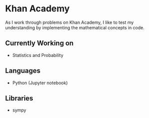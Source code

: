 # Khan Academy

As I work through problems on Khan Academy, I like to test my understanding by implementing the mathematical concepts in code.

## Currently Working on
- Statistics and Probability
## Languages
- Python (Jupyter notebook)
## Libraries
- sympy
